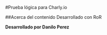 #Prueba lógica para Charly.io

##Acerca del contenido
Desarrollado con RoR

**Desarrollado por Danilo Perez**